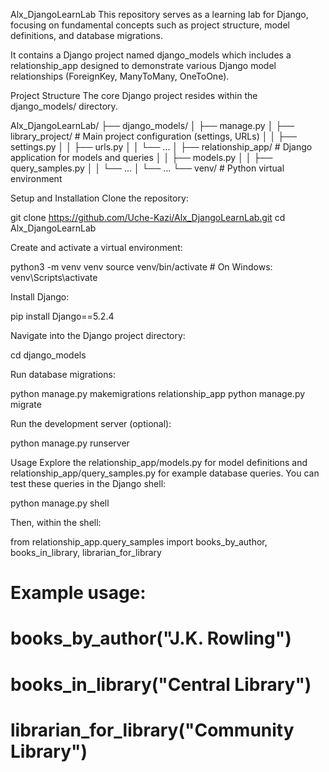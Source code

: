 Alx_DjangoLearnLab
This repository serves as a learning lab for Django, focusing on fundamental concepts such as project structure, model definitions, and database migrations.

It contains a Django project named django_models which includes a relationship_app designed to demonstrate various Django model relationships (ForeignKey, ManyToMany, OneToOne).

Project Structure
The core Django project resides within the django_models/ directory.

Alx_DjangoLearnLab/
├── django_models/
│   ├── manage.py
│   ├── library_project/        # Main project configuration (settings, URLs)
│   │   ├── settings.py
│   │   ├── urls.py
│   │   └── ...
│   ├── relationship_app/       # Django application for models and queries
│   │   ├── models.py
│   │   ├── query_samples.py
│   │   └── ...
│   └── ...
└── venv/                       # Python virtual environment

Setup and Installation
Clone the repository:

git clone https://github.com/Uche-Kazi/Alx_DjangoLearnLab.git
cd Alx_DjangoLearnLab

Create and activate a virtual environment:

python3 -m venv venv
source venv/bin/activate  # On Windows: venv\Scripts\activate

Install Django:

pip install Django==5.2.4

Navigate into the Django project directory:

cd django_models

Run database migrations:

python manage.py makemigrations relationship_app
python manage.py migrate

Run the development server (optional):

python manage.py runserver

Usage
Explore the relationship_app/models.py for model definitions and relationship_app/query_samples.py for example database queries. You can test these queries in the Django shell:

python manage.py shell

Then, within the shell:

from relationship_app.query_samples import books_by_author, books_in_library, librarian_for_library

# Example usage:
# books_by_author("J.K. Rowling")
# books_in_library("Central Library")
# librarian_for_library("Community Library")
